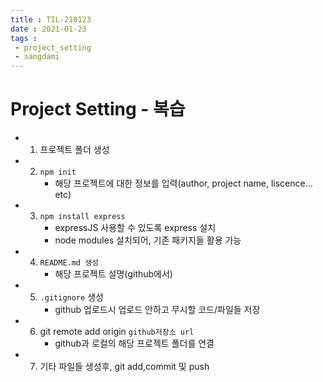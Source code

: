 ```yaml
---
title : TIL-210123
date : 2021-01-23
tags : 
 - project_setting
 - sangdami
---
```


# Project Setting - 복습
* 1. 프로젝트 폴더 생성
* 2. `npm init` 
        * 해당 프로젝트에 대한 정보를 입력(author, project name, liscence... etc)
* 3. `npm install express`
        * expressJS 사용할 수 있도록 express 설치
        * node modules 설치되어, 기존 패키지들 활용 가능
* 4. `README.md 생성`
        * 해당 프로젝트 설명(github에서)
* 5. `.gitignore` 생성
        * github 업로드시 업로드 안하고 무시할 코드/파일들 저장
* 6. git remote add origin `github저장소 url`
        * github과 로컬의 해당 프로젝트 폴더를 연결
* 7. 기타 파일들 생성후, git add,commit 및 push